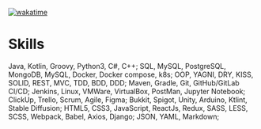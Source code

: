 [![wakatime](https://wakatime.com/badge/user/342c306f-2d85-43f6-a539-bb73a7c09656.svg)](https://wakatime.com/@342c306f-2d85-43f6-a539-bb73a7c09656)

# Skills
Java, Kotlin, Groovy, Python3, C#, C++;
SQL, MySQL, PostgreSQL, MongoDB, MySQL, Docker, Docker compose, k8s;
OOP, YAGNI, DRY, KISS, SOLID, REST, MVC, TDD, BDD, DDD;
Maven, Gradle, Git, GitHub/GitLab CI/CD; Jenkins, Linux, VMWare, VirtualBox, PostMan, Jupyter Notebook;
ClickUp, Trello, Scrum, Agile, Figma;
Bukkit, Spigot, Unity, Arduino, Ktlint, Stable Diffusion;
HTML5, CSS3, JavaScript, ReactJs, Redux, SASS, LESS, SCSS, Webpack, Babel, Axios, Django;
JSON, YAML, Markdown;
